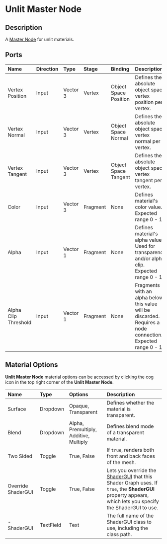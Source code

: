 # Unlit Master Node

## Description

A [Master Node](Master-Node.md) for unlit materials.

## Ports

| Name        | Direction           | Type  | Stage | Binding | Description |
|:------------ |:-------------|:-----|:-----|:---|:---|
| Vertex Position | Input | Vector 3 | Vertex | Object Space Position | Defines the absolute object space vertex position per vertex. |
| Vertex Normal | Input | Vector 3 | Vertex | Object Space Normal | Defines the absolute object space vertex normal per vertex. |
| Vertex Tangent | Input | Vector 3 | Vertex | Object Space Tangent | Defines the absolute object space vertex tangent per vertex. |
| Color      | Input | Vector 3 | Fragment | None | Defines material's color value. Expected range 0 - 1. |
| Alpha      | Input | Vector 1 | Fragment | None | Defines material's alpha value. Used for transparency and/or alpha clip. Expected range 0 - 1.  |
| Alpha Clip Threshold      | Input | Vector 1 | Fragment | None | Fragments with an alpha below this value will be discarded. Requires a node connection. Expected range 0 - 1. |

## Material Options

**Unlit Master Node** material options can be accessed by clicking the cog icon in the top right corner of the **Unlit Master Node**. 

| Name        | Type           | Options  | Description |
|:------------ |:-------------|:-----|:---|
| Surface      | Dropdown | Opaque, Transparent | Defines whether the material is transparent. |
| Blend      | Dropdown | Alpha, Premultiply, Additive, Multiply | Defines blend mode of a transparent material. |
| Two Sided      | Toggle | True, False | If `true`, renders both front and back faces of the mesh.|
| Override ShaderGUI | Toggle | True, False | Lets you override the [ShaderGUI](https://docs.unity3d.com/ScriptReference/ShaderGUI.html) that this Shader Graph uses. If `true`, the **ShaderGUI** property appears, which lets you specify the ShaderGUI to use. |
| - ShaderGUI      | TextField | Text | The full name of the ShaderGUI class to use, including the class path. |
